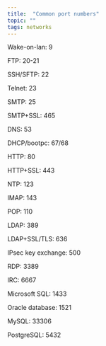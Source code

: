 ```yaml
---
title:  "Common port numbers"
topic: ""
tags: networks
---
```

Wake-on-lan: 9

FTP: 20-21

SSH/SFTP: 22

Telnet: 23

SMTP: 25

SMTP+SSL: 465

DNS: 53

DHCP/bootpc: 67/68

HTTP: 80

HTTP+SSL: 443

NTP: 123

IMAP: 143

POP: 110

LDAP: 389

LDAP+SSL/TLS: 636

IPsec key exchange: 500

RDP: 3389

IRC: 6667

Microsoft SQL: 1433

Oracle database: 1521

MySQL: 33306

PostgreSQL: 5432
